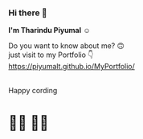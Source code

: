 ### Hi there 👋

**I'm Tharindu Piyumal** ☺️

Do you want to know about me? 🙃  <br>
just visit to my Portfolio 👇 <br>
     https://piyumalt.github.io/MyPortfolio/

<br>
Happy cording 
<h1> 👨‍💻 👩‍💻</h1>

